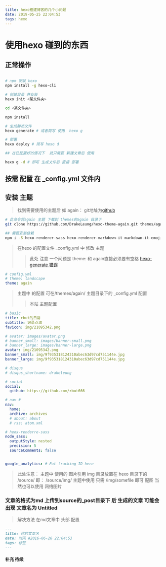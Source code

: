 ```yaml
---
title: hexo搭建博客的几个小问题
date: 2019-05-25 22:04:53
tags: hexo 
---
```


# 使用hexo 碰到的东西

## 正常操作
``` bash

# npm 安装 hexo
npm install -g hexo-cli

# 创建目录 并安装
hexo init <某文件夹>

cd <某文件夹>

npm install

# 生成静态文件
hexo generate # 或者简写 使用  hexo g

# 部署 
hexo deploy # 简写 hexo d

## 在已配置好的情况下  就只需要 新建文章后 使用

hexo g -d # 即可 生成文件后 直接 部署
```

## 按需 配置  在 _config.yml 文件内

## 安装 主题 

> 找到需要使用的主题后 如 again： git地址为[github](https://github.com/lyyourc/hexo-theme-again.git)

``` bash
# 此命令将again 主题 下载到 themes的again 目录下
git clone https://github.com/DrakeLeung/hexo-theme-again.git themes/again

## 需要安装依赖
npm i -S hexo-renderer-sass hexo-renderer-markdown-it markdown-it-emoji twemoji
```

> 在hexo 的配置文件 _config.yml 中 修改 主题
>> 此处 注意 一个问题是 theme: 和 again直接必须要有空格 [hexo-generate 错误](https://github.com/hexojs/hexo/issues/1192)
``` yml
# config.yml
# theme: landscape
theme: again
```

> 主题中 的配置 可在/themes/again/ 主题目录下的 _config.yml 配置
>> 本站 主题配置
``` yml
# basic
title: rbut的日常
subtitle: 记录点滴
favicon: img/21095342.png

# avatar: images/avatar.png
# banner_small: images/banner-small.png
# banner_large: images/banner-large.png
avatar: img/21095342.png
banner_small: img/9f935318124310abec63d97cd751144e.jpg
banner_large: img/9f935318124310abec63d97cd751144e.jpg

# disqus
# disqus_shortname: drakeleung

# social
social:
  github: https://github.com/rbut666

# nav #
nav:
  home: .
  archive: archives
  # about: about
  # rss: atom.xml

# heox-renderre-sass
node_sass:
  outputStyle: nested
  precision: 5
  sourceComments: false


google_analytics: # Put tracking ID here

```

> 此处注意： 主题中 使用的 图片引用  img 目录放置在  hexo 目录下的 /source/ 即： /source/img/ 主题中使用 只需 /img/somefile 即可
> 配图 当然也可以使用 网络图片


### 文章的格式为md 上传到source的_post目录下 后 生成的文章 可能会出现 文章名为 Untitled

> 解决方法
> 在md文章中 头部 配置
``` md
---
title: 你的文章名
date: 时间 #2016-06-26 22:04:53
tags: 标签
---
```


#### 补充 待续